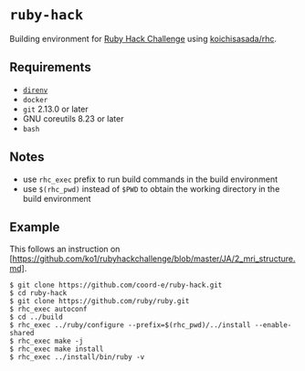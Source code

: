 # `ruby-hack`

Building environment for [Ruby Hack Challenge](https://github.com/ko1/rubyhackchallenge) using [koichisasada/rhc](http://hub.docker.com/r/koichisasada/rhc).

## Requirements

- [`direnv`](https://github.com/direnv/direnv)
- `docker`
- `git` 2.13.0 or later
- GNU coreutils 8.23 or later
- `bash`

## Notes

- use `rhc_exec` prefix to run build commands in the build environment
- use `$(rhc_pwd)` instead of `$PWD` to obtain the working directory in the build environment

## Example

This follows an instruction on [https://github.com/ko1/rubyhackchallenge/blob/master/JA/2_mri_structure.md].

```shell
$ git clone https://github.com/coord-e/ruby-hack.git
$ cd ruby-hack
$ git clone https://github.com/ruby/ruby.git
$ rhc_exec autoconf
$ cd ../build
$ rhc_exec ../ruby/configure --prefix=$(rhc_pwd)/../install --enable-shared
$ rhc_exec make -j
$ rhc_exec make install
$ rhc_exec ../install/bin/ruby -v
```
